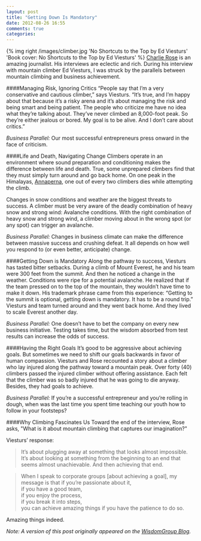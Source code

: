 ```yaml
---
layout: post
title: "Getting Down Is Mandatory"
date: 2012-08-26 16:55
comments: true
categories: 
---
```

{% img right /images/climber.jpg 'No Shortcuts to the Top by Ed Viesturs' 'Book cover: No Shortcuts to the Top by Ed Viesturs' %}
[Charlie Rose](http://www.charlierose.com/) is an amazing journalist. His interviews are eclectic and rich. During his interview with mountain climber Ed Viesturs, I was struck by the parallels between mountain climbing and business achievement.

####Managing Risk, Ignoring Critics
“People say that I’m a very conservative and cautious climber,” says Viesturs. “It’s true, and I’m happy about that because it’s a risky arena and it’s about managing the risk and being smart and being patient. The people who criticize me have no idea what they’re talking about. They’ve never climbed an 8,000-foot peak. So they’re either jealous or bored. My goal is to be alive. And I don’t care about critics.”

_Business Parallel:_ Our most successful entrepreneurs press onward in the face of criticism.

####Life and Death, Navigating Change
Climbers operate in an environment where sound preparation and conditioning makes the difference between life and death. True, some unprepared climbers find that they must simply turn around and go back home. On one peak in the Himalayas, [Annaperna](http://en.wikipedia.org/wiki/Annapurna), one out of every two climbers dies while attempting the climb.

Changes in snow conditions and weather are the biggest threats to success. A climber must be very aware of the deadly combination of heavy snow and strong wind: Avalanche conditions. With the right combination of heavy snow and strong wind, a climber moving about in the wrong spot (or any spot) can trigger an avalanche.

_Business Parallel:_ Changes in business climate can make the difference between massive success and crushing defeat. It all depends on how well you respond to (or even better, anticipate) change.

####Getting Down is Mandatory
Along the pathway to success, Viesturs has tasted bitter setbacks. During a climb of Mount Everest, he and his team were 300 feet from the summit. And then he noticed a change in the weather. Conditions were ripe for a potential avalanche. He realized that if the team pressed on to the top of the mountain, they wouldn’t have time to make it down. His trademark phrase came from this experience: “Getting to the summit is optional, getting down is mandatory. It has to be a round trip.” Viesturs and team turned around and they went back home. And they lived to scale Everest another day.

_Business Parallel:_ One doesn’t have to bet the company on every new business initiative. Testing takes time, but the wisdom absorbed from test results can increase the odds of success.

####Having the Right Goals
It’s good to be aggressive about achieving goals. But sometimes we need to shift our goals backwards in favor of human compassion. Viesturs and Rose recounted a story about a climber who lay injured along the pathway toward a mountain peak. Over forty (40) climbers passed the injured climber without offering assistance. Each felt that the climber was so badly injured that he was going to die anyway. Besides, they had goals to achieve.

_Business Parallel:_ If you’re a successful entrepreneur and you’re rolling in dough, when was the last time you spent time teaching our youth how to follow in your footsteps?

####Why Climbing Fascinates Us
Toward the end of the interview, Rose asks, "What is it about mountain climbing that captures our imagination?"

Viesturs’ response:

>It’s about plugging away at something that looks almost impossible. It’s about looking at something from the beginning to an end that seems almost unachievable. And then achieving that end.<br/>

>When I speak to corporate groups [about achieving a goal], my message is that if you’re passionate about it,<br/> 
>if you have a good team,<br/>
>if you enjoy the process,<br/> 
>if you break it into steps,<br/>
>you can achieve amazing things if you have the patience to do so.<br/>

Amazing things indeed.

_Note: A version of this post originally appeared on the [WisdomGroup Blog](http://wisdomgroup.com)._
